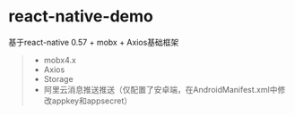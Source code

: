 # react-native-demo
基于react-native 0.57 + mobx + Axios基础框架
 > * mobx4.x
 > * Axios
 > * Storage
 > * 阿里云消息推送推送（仅配置了安卓端，在AndroidManifest.xml中修改appkey和appsecret）